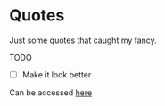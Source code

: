 # Quotes

Just some quotes that caught my fancy.

TODO
 - [ ] Make it look better

Can be accessed [here](https://siddhantdev.github.io/quotes/)
